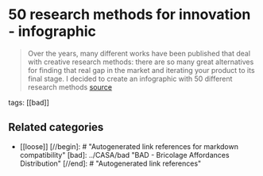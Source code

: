 # 50 research methods for innovation - infographic

> Over the years, many different works have been published that deal with creative research methods: there are so many great alternatives for finding that real gap in the market and iterating your product to its final stage. I decided to create an infographic with 50 different research methods [source](http://www.openinnovation.eu/19-04-2017/50-research-methods-for-innovation-infographic/?utm_content=buffer7fe2a&utm_medium=social&utm_source=twitter.com&utm_campaign=buffer)

tags: [[bad]]

## Related categories

- [[loose]]
[//begin]: # "Autogenerated link references for markdown compatibility"
[bad]: ../CASA/bad "BAD - Bricolage Affordances Distribution"
[//end]: # "Autogenerated link references"